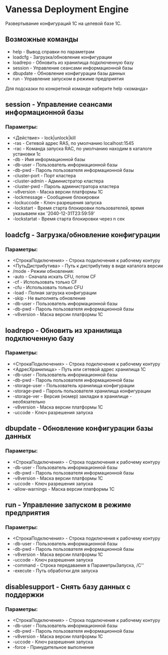 # Vanessa Deployment Engine

Развертывание конфигураций 1С на целевой базе 1С.

## Возможные команды

* help      - Вывод справки по параметрам
* loadcfg   - Загрузка/обновление конфигурации
* loadrepo  - Обновить из хранилища подключенную базу
* session   - Управление сеансами информационной базы
* dbupdate  - Обновление конфигурации базы данных
* run       - Управление запуском в режиме предприятия

Для подсказки по конкретной команде наберите help <команда>

## session - Управление сеансами информационной базы

### Параметры:
* <Действие> - lock|unlock|kill
* -ras - Сетевой адрес RAS, по умолчанию localhost:1545
* -rac - Команда запуска RAC, по умолчанию находим в каталоге установки 1с
* -db - Имя информационной базы
* -db-user - Пользователь информационной базы
* -db-pwd - Пароль пользователя информационной базы
* -cluster-port - Порт кластера
* -cluster-admin - Администратор кластера
* -cluster-pwd - Пароль администратора кластера
* -v8version - Маска версии платформы 1С
* -lockmessage - Сообщение блокировки
* -lockuccode - Ключ разрешения запуска
* -lockstart - Время старта блокировки пользователей, время указываем как '2040-12-31T23:59:59'
* -lockstartat - Время старта блокировки через n сек


## loadcfg - Загрузка/обновление конфигурации

### Параметры:

* <СтрокаПодключения> - Строка подключения к рабочему контуру
* <ПутьДистрибутива> - Путь к дистрибутиву в виде каталога версии
* /mode - Режим обновления:
 *	-auto - Сначала искать CFU, потом CF
 *	-cf   - Использовать только CF
 *	-cfu  - Использовать только CFU
 *	-load - Полная загрузка конфигурации
 *	-skip - Не выполнять обновление
* -db-user - Пользователь информационной базы
* -db-pwd - Пароль пользователя информационной базы
* -v8version - Маска версии платформы 1С

## loadrepo - Обновить из хранилища подключенную базу

### Параметры:

* <СтрокаПодключения> - Строка подключения к рабочему контуру
* <АдресХранилища> - Путь или сетевой адрес хранилища 1С
* -db-user - Пользователь информационной базы
* -db-pwd - Пароль пользователя информационной базы
* -storage-user - Пользователь хранилища конфигурации
* -storage-pwd - Пароль пользователя хранилища конфигурации
* -storage-ver - Версия (номер) закладки в хранилище - необязательно
* -v8version - Маска версии платформы 1С
* -uccode - Ключ разрешения запуска

## dbupdate - Обновление конфигурации базы данных

### Параметры:

* <СтрокаПодключения> - Строка подключения к рабочему контуру
* -db-user - Пользователь информационной базы
* -db-pwd - Пароль пользователя информационной базы
* -v8version - Маска версии платформы 1С
* -uccode - Ключ разрешения запуска
* -allow-warnings - Маска версии платформы 1С

## run - Управление запуском в режиме предприятия

### Параметры:
 
* <СтрокаПодключения> - Строка подключения к рабочему контуру
* -db-user - Пользователь информационной базы
* -db-pwd - Пароль пользователя информационной базы
* -v8version - Маска версии платформы 1С
* -uccode - Ключ разрешения запуска
* -command - Строка передаваемя в ПараметрыЗапуска, /C''
* -execute - Путь обработки для запуска

## disablesupport - Снять базу данных с поддержки

### Параметры:

* <СтрокаПодключения> - Строка подключения к рабочему контуру
* -db-user - Пользователь информационной базы
* -db-pwd - Пароль пользователя информационной базы
* -v8version - Маска версии платформы 1С
* -uccode - Ключ разрешения запуска
* -force - Принудительное выполнение